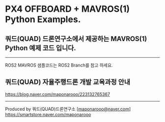 # PX4 OFFBOARD + MAVROS(1) Python Examples.

## 쿼드(QUAD) 드론연구소에서 제공하는 MAVROS(1) Python 예제 코드 입니다.     
---

ROS2 MAVROS 샘플코드는 ROS2 Branch를 참고 하세요.    

## 쿼드(QUAD) 자율주행드론 개발 교육과정 안내    
https://blog.naver.com/maponarooo/223132765367    

---

Produced by 쿼드(QUAD)드론연구소 [maponarooo@naver.com] https://smartstore.naver.com/maponarooo
